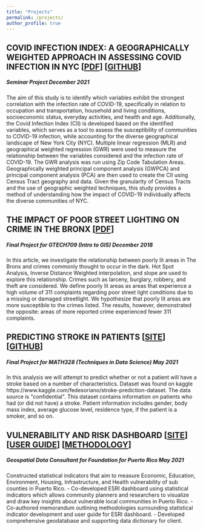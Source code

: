 ```yaml
---
title: "Projects"
permalink: /projects/
author_profile: true
---
```


<div class="text-justify">


<div class="w3-card-4 w3-margin w3-Dark Gray">
<div class="w3-container w3-Dark Gray">
<h2><b> COVID INFECTION INDEX: A GEOGRAPHICALLY WEIGHTED APPROACH IN ASSESSING COVID INFECTION IN NYC [<a href="http://AlDeleon012597.github.io/files/CovidInfectionIndex_SubmissionFinal.pdf">PDF</a>] [<a href="https://github.com/AlDeleon012597/Covid-Infection-Index">GITHUB</a>]</b></h2>

<h5> Seminar Project <span class="w3-opacity"> December 2021 </span></h5> </div>
</div>

<div class="w3-container">
<p>The aim of this study is to identify which variables exhibit the strongest correlation with the infection rate of COVID-19, specifically in relation to occupation and transportation, household and living conditions, socioeconomic status, everyday activities, and health and age. Additionally, the Covid Infection Index (CII) is developed based on the identified variables, which serves as a tool to assess the susceptibility of communities to COVID-19 infection, while accounting for the diverse geographical landscape of New York City (NYC).  Multiple linear regression (MLR) and geographical weighted regression (GWR) were used to measure the relationship between the variables considered and the infection rate of COVID-19.  The GWR analysis was run using Zip Code Tabulation Areas. Geographically weighted principal component analysis (GWPCA) and principal component analysis (PCA) are then used to create the CII using Census Tract geography and data. Given the granularity of Census Tracts and the use of geographic weighted techniques, this study provides a method of understanding how the impact of COVID-19 individually affects the diverse communities of NYC. </p>

<h2><b> THE IMPACT OF POOR STREET LIGHTING ON CRIME IN THE BRONX [<a href="http://AlDeleon012597.github.io/files/Crimeinthebronx.pdf">PDF</a>]</b></h2>

<h5> Final Project for GTECH709 (Intro to GIS) <span class="w3-opacity"> December 2018 </span></h5> </div>
</div>

<div class="w3-container">
<p>In this article, we investigate the relationship between poorly lit areas in The Bronx and crimes commonly thought to occur in the dark. Hot Spot Analysis, Inverse Distance Weighted interpolation, and slope are used to explore this relationship. Crimes such as larceny, burglary, robbery, and theft are considered. We define poorly lit areas as areas that experience a high volume of 311 complaints regarding poor street light conditions due to a missing or damaged streetlight. We hypothesize that poorly lit areas are more susceptible to the crimes listed. The results, however, demonstrated the opposite: areas of more reported crime experienced fewer 311 complaints. 
</p>


<h2><b> PREDICTING STROKE IN PATIENTS [<a href="https://sites.google.com/view/strokepredictor/home">SITE</a>] [<a href="https://github.com/AlDeleon012597/Covid-Infection-Index](https://github.com/AlDeleon012597/Stroke_Prediction/tree/main">GITHUB</a>]</b></h2>

<h5> Final Project for MATH328 (Techniques in Data Science) <span class="w3-opacity"> May 2021 </span></h5> </div>

<div class="w3-container">
<p>In this analysis we will attempt to predict whether or not a patient will have a stroke based on a number of characteristics. Dataset was found on kaggle https://www.kaggle.com/fedesoriano/stroke-prediction-dataset. The data source is "confidential". This dataset contains information on patients who had (or did not have) a stroke. Patient information includes gender, body mass index, average glucose level, residence type, if the patient is a smoker, and so on.
</p>

<h2><b> VULNERABILITY AND RISK DASHBOARD [<a href="https://recuperacion.pr.gov/wcrp/tools-portal.html">SITE</a>]  [<a href="https://github.com/AlDeleon012597/AlDeleon012597.github.io/blob/master/files/FPR_Dashboard_UserGuide_Final.pdf">USER GUIDE</a>] [<a href="https://github.com/AlDeleon012597/AlDeleon012597.github.io/blob/master/files/Risk%20and%20Vulnerability%20Indicators%20Dashboard%2011-23-21.pdf">METHODOLOGY</a>] </b></h2>

<h5> Geospatial Data Consultant for Foundation for Puerto Rico <span class="w3-opacity"> May 2021 </span></h5> </div>

<div class="w3-container">
<p> Constructed statistical indicators that aim to measure Economic, Education, Environment, Housing, Infrastructure, and Health vulnerability of sub counties in Puerto Rico.
- Co-developed ESRI dashboard using statistical indicators which allows community planners and researchers to visualize and draw key insights about vulnerable local communities in Puerto Rico.
- Co-authored memorandum outlining methodologies surrounding statistical indicator development and user guide for ESRI dashboard.
- Developed comprehensive geodatabase and supporting data dictionary for client.
</p>
  
  
</div>
